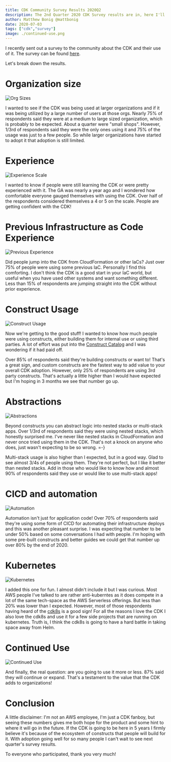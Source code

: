 ```yaml
---
title: CDK Community Survey Results 2020Q2
description: The 2nd Quarter 2020 CDK Survey results are in, here I'll break them down for you.
author: Matthew Bonig @mattbonig
date: 2020-07-03
tags: ["cdk","survey"]
image: ./continued-use.png
---
```


I recently sent out a survey to the community about the CDK and their use of it. The survey can be found [here](https://forms.gle/rcMMdQPHKL83w8qa8).

Let's break down the results.

# Organization size

![Org Sizes](./org-size.png)

I wanted to see if the CDK was being used at larger organizations and if it was being utilized by a large number of users
at those orgs. Nearly 75% of respondents said they were at a medium to large sized organization, which is probably to be expected. About a quarter were "small shops".
However, 1/3rd of respondents said they were the only ones using it and 75% of the usage was just to a few people.
So while larger organizations have started to adopt it that adoption is still limited.

# Experience

![Experience Scale](./confidence.png)

I wanted to know if people were still learning the CDK or were pretty experienced with it. The GA was nearly a year ago
and I wondered how comfortable everyone gauged themselves with using the CDK.
Over half of the respondents considered themselves a 4 or 5 on the scale. People are getting confident with the CDK!

# Previous Infrastructure as Code Experience

![Previous Experience](./previous-iac.png)

Did people jump into the CDK from CloudFormation or other IaCs? Just over 75% of people were using some previous IaC.
Personally I find this comforting. I don't think the CDK is a good start in your IaC world, but useful when you have
used other systems and want something different. Less than 15% of respondents are jumping straight into the CDK without
prior experience.

# Construct Usage

![Construct Usage](./construct-usage.png)

Now we're getting to the good stuff! I wanted to know how much people were using constructs, either building them for
internal use or using third parties. A lot of effort was put into the [Construct Catalog](https://github.com/construct-catalog/catalog)
and I was wondering if it had paid off.

Over 85% of respondents said they're building constructs or want to! That's a great sign, and custom constructs are the
fastest way to add value to your overall CDK adoption. However, only 25% of respondents are using 3rd party constructs.
That's actually a little higher than I would have expected but I'm hoping in 3 months we see that number go up.

# Abstractions

![Abstractions](./abstractions.png)

Beyond constructs you can abstract logic into nested stacks or multi-stack apps. Over 1/3rd of respondents said they were
using nested stacks, which honestly surprised me. I've never like nested stacks in CloudFormation and never once tried
using them in the CDK. That's not a knock on anyone who does, just wasn't expecting to be so wrong. =-}

Multi-stack usage is also higher than I expected, but in a good way. Glad to see almost 3/4s of people using them. They're
not perfect, but I like it better than nested stacks. Add in those who would like to know how and almost 90% of respondents
said they use or would like to use multi-stack apps!

# CICD and automation

![Automation](./automation.png)

Automation isn't just for application code! Over 70% of respondents said they're using some form of CICD for automating
their infrastructure deploys and this was another pleasant surprise. I was expecting that number to be under 50% based
on some conversations I had with people. I'm hoping with some pre-built constructs and better guides we could get that
number up over 80% by the end of 2020.

# Kubernetes

![Kubernetes](./kubernetes.png)

I added this one for fun. I almost didn't include it but I was curious. Most AWS people I've talked to are rather anti-kuberntes
as it does compete in a lot of the same tech-space as the AWS Serverless offerings. But less than 20% was lower than I
expected. However, most of those respondents having heard of the [cdk8s](https://github.com/awslabs/cdk8s) is a good sign!
For all the reasons I love the CDK I also love the cdk8s and use it for a few side projects that are running on kubernetes.
Truth is, I think the cdk8s is going to have a hard battle in taking space away from Helm.

# Continued Use

![Continued Use](./continued-use.png)

And finally, the real question: are you going to use it more or less. 87% said they will continue or expand. That's a
testament to the value that the CDK adds to organizations!

# Conclusion

A little disclaimer: I'm not an AWS employee, I'm just a CDK fanboy, but seeing these numbers gives me both hope for the product
and some hint to where it will go in the future. If the CDK is going to be here in 5 years I firmly believe it's because
of the ecosystem of constructs that people will build for it. With adoption going well for so many people I can't wait to
see next quarter's survey results.

To everyone who participated, thank you very much!
